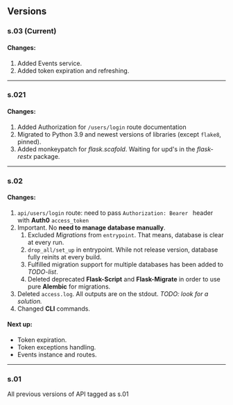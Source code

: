 ## Versions

### s.03 (Current)
#### Changes:
1. Added Events service.
2. Added token expiration and refreshing.

--------------------------------------------------------

### s.021
#### Changes:
1. Added Authorization for ```/users/login``` route documentation
2. Migrated to Python 3.9 and newest versions of libraries (except ```flake8```, pinned).
3. Added monkeypatch for *flask.scafold*. Waiting for upd's in the *flask-restx* package.

--------------------------------------------------------
### s.02

#### Changes:

1. ```api/users/login``` route: need to pass ```Authorization: Bearer ``` header with **Auth0** ```access_token```
2. Important. No **need to manage database manually**.
    1. Excluded *Migrations* from ```entrypoint```. That means, database is clear at every run.
    2. ```drop_all/set_up``` in entrypoint. While not release version, database fully reinits at every build.
    2. Fulfilled migration support for multiple databases has been added to *TODO-list*.
    3. Deleted deprecated **Flask-Script** and **Flask-Migrate** in order to use pure **Alembic** for migrations.
4. Deleted ```access.log```. All outputs are on the stdout. *TODO: look for a solution.*
5. Changed **CLI** commands.
#### Next up:

- Token expiration.
- Token exceptions handling.
- Events instance and routes.
------------------------------------------------------
### s.01
All previous versions of API tagged as s.01

